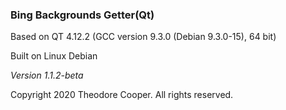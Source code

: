 ### Bing Backgrounds Getter(Qt)

Based on QT 4.12.2 (GCC version 9.3.0 (Debian 9.3.0-15), 64 bit)

Built on Linux Debian

*Version 1.1.2-beta*

Copyright 2020 Theodore Cooper. All rights reserved.

